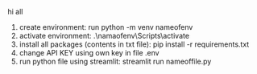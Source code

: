 hi all
1. create environment: run python -m venv nameofenv
2. activate environment: .\namaofenv\Scripts\activate
3. install all packages (contents in txt file): pip install -r requirements.txt
4. change API KEY using own key in file .env
5. run python file using streamlit: streamlit run nameoffile.py
